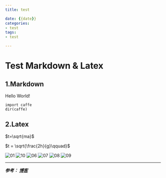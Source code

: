 ```yaml
---
title: test

date: {{date}}
categories:
- test
tags:
- test

---
```



# Test Markdown & Latex #
## 1.Markdown ##
Hello World!

    import caffe
    dir(caffe)

## 2.Latex ##

$t=\sqrt{ma}$

$t = \sqrt{\frac{2h}{g}\qquad}$

![01](https://i.loli.net/2019/09/09/hQyiTGYlIwtdmRx.png)
![10](https://i.loli.net/2019/09/09/HWFhAEZBiTrzgvI.png)
![06](https://i.loli.net/2019/09/09/6gEhWZDAfo2lwcV.png)
![07](https://i.loli.net/2019/09/09/5vJyXMGnICL9mSb.png)
![08](https://i.loli.net/2019/09/09/iWvzgSMCwe1rXoF.png)
![09](https://i.loli.net/2019/09/09/GIAFhnJHkYaOwNb.png)

---
***参考：
[博客](https://blog.51cto.com/yucanghai/1715170)***
